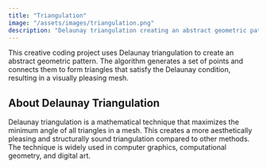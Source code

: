 ```yaml
---
title: "Triangulation"
image: "/assets/images/triangulation.png"
description: "Delaunay triangulation creating an abstract geometric pattern."
---
```



This creative coding project uses Delaunay triangulation to create an abstract geometric pattern. The algorithm generates a set of points and connects them to form triangles that satisfy the Delaunay condition, resulting in a visually pleasing mesh.

## About Delaunay Triangulation

Delaunay triangulation is a mathematical technique that maximizes the minimum angle of all triangles in a mesh. This creates a more aesthetically pleasing and structurally sound triangulation compared to other methods. The technique is widely used in computer graphics, computational geometry, and digital art. 